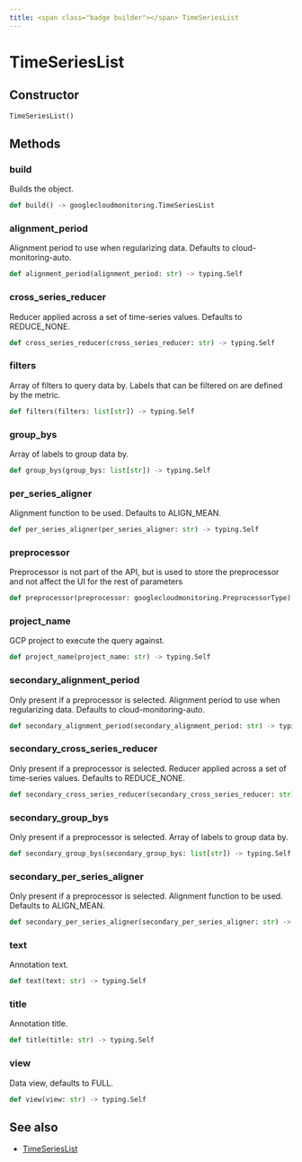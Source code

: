 ```yaml
---
title: <span class="badge builder"></span> TimeSeriesList
---
```

# <span class="badge builder"></span> TimeSeriesList

## Constructor

```python
TimeSeriesList()
```
## Methods

### <span class="badge object-method"></span> build

Builds the object.

```python
def build() -> googlecloudmonitoring.TimeSeriesList
```

### <span class="badge object-method"></span> alignment_period

Alignment period to use when regularizing data. Defaults to cloud-monitoring-auto.

```python
def alignment_period(alignment_period: str) -> typing.Self
```

### <span class="badge object-method"></span> cross_series_reducer

Reducer applied across a set of time-series values. Defaults to REDUCE_NONE.

```python
def cross_series_reducer(cross_series_reducer: str) -> typing.Self
```

### <span class="badge object-method"></span> filters

Array of filters to query data by. Labels that can be filtered on are defined by the metric.

```python
def filters(filters: list[str]) -> typing.Self
```

### <span class="badge object-method"></span> group_bys

Array of labels to group data by.

```python
def group_bys(group_bys: list[str]) -> typing.Self
```

### <span class="badge object-method"></span> per_series_aligner

Alignment function to be used. Defaults to ALIGN_MEAN.

```python
def per_series_aligner(per_series_aligner: str) -> typing.Self
```

### <span class="badge object-method"></span> preprocessor

Preprocessor is not part of the API, but is used to store the preprocessor and not affect the UI for the rest of parameters

```python
def preprocessor(preprocessor: googlecloudmonitoring.PreprocessorType) -> typing.Self
```

### <span class="badge object-method"></span> project_name

GCP project to execute the query against.

```python
def project_name(project_name: str) -> typing.Self
```

### <span class="badge object-method"></span> secondary_alignment_period

Only present if a preprocessor is selected. Alignment period to use when regularizing data. Defaults to cloud-monitoring-auto.

```python
def secondary_alignment_period(secondary_alignment_period: str) -> typing.Self
```

### <span class="badge object-method"></span> secondary_cross_series_reducer

Only present if a preprocessor is selected. Reducer applied across a set of time-series values. Defaults to REDUCE_NONE.

```python
def secondary_cross_series_reducer(secondary_cross_series_reducer: str) -> typing.Self
```

### <span class="badge object-method"></span> secondary_group_bys

Only present if a preprocessor is selected. Array of labels to group data by.

```python
def secondary_group_bys(secondary_group_bys: list[str]) -> typing.Self
```

### <span class="badge object-method"></span> secondary_per_series_aligner

Only present if a preprocessor is selected. Alignment function to be used. Defaults to ALIGN_MEAN.

```python
def secondary_per_series_aligner(secondary_per_series_aligner: str) -> typing.Self
```

### <span class="badge object-method"></span> text

Annotation text.

```python
def text(text: str) -> typing.Self
```

### <span class="badge object-method"></span> title

Annotation title.

```python
def title(title: str) -> typing.Self
```

### <span class="badge object-method"></span> view

Data view, defaults to FULL.

```python
def view(view: str) -> typing.Self
```

## See also

 * <span class="badge object-type-class"></span> [TimeSeriesList](./object-TimeSeriesList.md)

